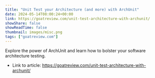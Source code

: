 ```yaml
---
title: "Unit Test your Architecture (and more) with ArchUnit"
date: 2024-05-14T08:00:24+00:00
link: https://goatreview.com/unit-test-architecture-with-archunit/
showShare: false
showReadTime: false
thumbnail: images/misc.png
tags: ["goatreview.com"]
---
```

Explore the power of ArchUnit and learn how to bolster your software architecture testing.

- Link to article: https://goatreview.com/unit-test-architecture-with-archunit/